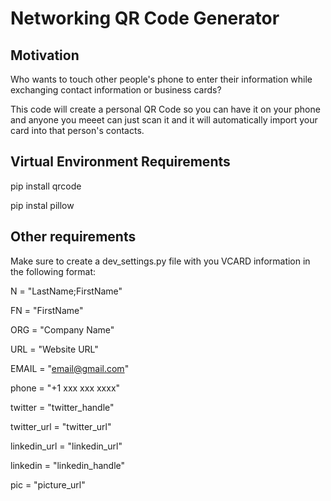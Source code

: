 # Networking QR Code Generator 
## Motivation
Who wants to touch other people's phone to enter their information while exchanging contact information or business cards? 

This code will create a personal QR Code so you can have it on your phone and anyone you meeet can just scan it and it will automatically import your card into that person's contacts.

## Virtual Environment Requirements
pip install qrcode

pip instal pillow

## Other requirements
Make sure to create a dev_settings.py file with you VCARD information in the following format:

N = "LastName;FirstName"

FN = "FirstName" 

ORG = "Company Name"

URL = "Website URL"

EMAIL = "email@gmail.com"

phone = "+1 xxx xxx xxxx"

twitter = "twitter_handle"

twitter_url = "twitter_url"

linkedin_url = "linkedin_url"

linkedin = "linkedin_handle"

pic = "picture_url"
